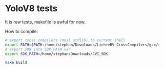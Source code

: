 # YoloV8 tests

It is raw tests, makefile is awful for now.

How to compile:
```bash
# export cross compilers (musl stdlib) to current shell
export PATH=$PATH:/home/stephan/Downloads/LicheeRV_CrossCompilers/gcc/riscv64-linux-musl-x86_64/bin
# export SDK into SDK_PATH var
export SDK_PATH=/home/stephan/Downloads/CVI_SDK

make build
```
